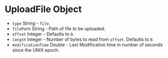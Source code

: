 # UploadFile Object

* `type` String - `file`.
* `filePath` String - Path of file to be uploaded.
* `offset` Integer - Defaults to `0`.
* `length` Integer - Number of bytes to read from `offset`.
  Defaults to `0`.
* `modificationTime` Double - Last Modification time in
  number of seconds since the UNIX epoch.

